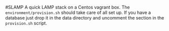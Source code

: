 #SLAMP
A quick LAMP stack on a Centos vagrant box. The `environment/provision.sh` should take care of all set up. If you have a database just drop it in the data directory and uncomment the section in the `provision.sh` script.